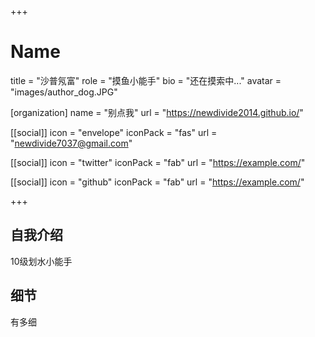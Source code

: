 +++
# Name
title = "沙普氖富"
role = "摸鱼小能手"
bio = "还在摸索中..."
avatar = "images/author_dog.JPG"


[organization]
  name = "别点我"
  url = "https://newdivide2014.github.io/"

[[social]]
  icon = "envelope"
  iconPack = "fas"
  url = "newdivide7037@gmail.com"


[[social]]
  icon = "twitter"
  iconPack = "fab"
  url = "https://example.com/"

[[social]]
  icon = "github"
  iconPack = "fab"
  url = "https://example.com/"

+++

## 自我介绍

10级划水小能手

## 细节  

有多细
